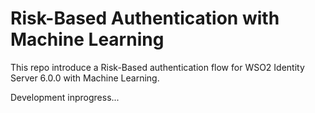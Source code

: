 # Risk-Based Authentication with Machine Learning

This repo introduce a Risk-Based authentication flow for WSO2 Identity Server 6.0.0 with Machine Learning.

Development inprogress...

